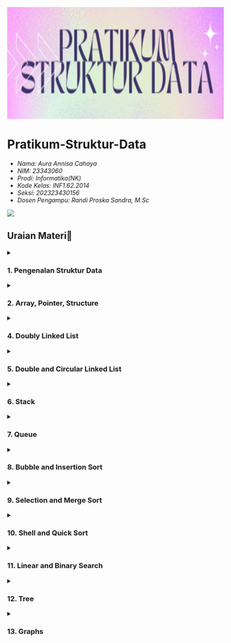 <img src="https://github.com/mnvthdrs/Jobsheet-Pratikum-Struktur-Data/blob/main/Assets/a2.png?raw=true" width="1000" height="260">


# Pratikum-Struktur-Data


* _Nama: Aura Annisa Cahaya_
* _NIM: 23343060_
* _Prodi: Informatika(NK)_
* _Kode Kelas: INF1.62.2014_
* _Seksi: 202323430156_
* _Dosen Pengampu: Randi Proska Sandra, M.Sc_

<img src="https://user-images.githubusercontent.com/73097560/115834477-dbab4500-a447-11eb-908a-139a6edaec5c.gif">

## Uraian Materi📜
<details><summary><h3>1. Pengenalan Struktur Data</h3></summary>

*Ringkasan Materi Job Sheet 01 - Pengenalan Struktur Data*

*Pengantar Struktur Data:*
Struktur Data merupakan cara penyimpanan, penyusunan, dan pengaturan data di dalam media penyimpanan komputer agar data dapat digunakan secara efisien sementara data adalah representasi dari fakta dunia nyata yang disimpan, direkam, atau direpresentasikan dalam bentuk tulisan, suara, gambar, sinyal, atau simbol.

Terdapat dua tipe data, yaitu:
1. Tipe Data Sederhana Tunggal: Integer, real, boolean, karakter.
2. Tipe Data Sederhana Majemuk: String (kumpulan data char).

Struktur Data terbagi menjadi beberapa jenis:
- *Sederhana:* Array dan record.
- *Majemuk:*
  - *Linier:* Stack, Queue, List, Multilist.
  - *Non-Linier:* Pohon Biner, Graph.

Struktur Data Standar yang Digunakan dalam Informatika:
- List linier (Linked List) dan variasinya.
- Multilist.
- Stack (Tumpukan).
- Queue (Antrian).
- Tree (Pohon).
- Graph (Graf).

Pemakaian struktur data yang tepat menghasilkan algoritma yang lebih efisien dan program yang lebih sederhana.

</details>
<details><summary><h3>2. Array, Pointer, Structure</h3></summary>

  *Array* adalah kumpulan nilai bertipe data sama yang diakses menggunakan indeks. Array dapat satu dimensi, dua dimensi, atau multi dimensi. *Pointer* adalah variabel yang menyimpan alamat memori variabel lain. Dideklarasikan menggunakan tanda asterisk () dan digunakan untuk mengakses alamat dan nilai variabel yang ditunjuk.Structure (Struct)* adalah kumpulan variabel dengan tipe berbeda yang berada di bawah satu nama. Dideklarasikan menggunakan kata kunci struct. *ADT (Abstract Data Type)* adalah koleksi data dan operasi yang dapat memanipulasi data tersebut, digunakan untuk membuat tipe data baru yang tidak spesifik diakomodasi oleh bahasa pemrograman.

*Contoh Deklarasi dan Inisialisasi:*
- *Array:*
  c
  type arrayName [ arraySize ]; // 1D
  type arrayName [ x ][ y ]; // 2D
  type name [ size1 ][ size2 ]...[ sizeN ]; // MD
  
  Inisialisasi:
  c
  double balance[5] = {500.0, 2.0, 3.4, 7.0, 50.0};
  int a[3][4] = {   
      {0, 1, 2, 3},    
      {4, 5, 6, 7},    
      {8, 9, 10, 11}
  };
  
- *Pointer:*
  c
  int *b, d;
  char c;
  b = &d;
  
- *Struct:*
  c
  struct Person {
      char name[50];
      int citNo;
      float salary;
  };
  struct Person person1, person2, p[20];
  

*ADT (Abstract Data Type):*
- Digunakan untuk membuat tipe data baru dengan typedef.
  c
  typedef int angka;
  typedef char huruf;
  


</details>
<details><summary><h3>4. Doubly Linked List</h3></summary>

*Konsep Doubly Linked List*
Doubly Linked List adalah jenis linkedd list yang memungkinkan traversal data dalam dua arah, yaitu maju (next) dan mundur (prev). Setiap node dalam DLL memiliki tiga elemen utama: data. pointer ke node berikutnya, dan pointer ke node sebelumnya. Dengan adanya dua pointer ini, operasi pada linked list, seperti penambahan, penghapusan, dan pencarian, dapat dilakukan dengan lebih efisien dibandingkan dengan singly linked list.

Keuntungan Doubly Linked List
Traversal Dua Arah: Dengan pointer prev, traversal data dapat dilakukan dalam kedua arah, memudahkan operasi yang memerlukan pengaksesan data dari akhir ke awal.
Penghapusan Simpul Efisien: Pada operasi penghapusan node, kita tidak perlu melakukan traversal dari awal linked list untuk menemukan node sebelumnya, karena sudah ada pointer prev yang menunjuk langsung ke node sebelumnya.
Insert Simpul: Penambahan node baru dapat dilakukan dengan mudah di posisi mana pun dalam linked list.
Implementasi Doubly Linked List
Berikut adalah contoh kode dasar untuk implementasi Doubly Linked List dalam C:

c
Salin kode
struct Node {
    int data;
    struct Node *next;
    struct Node *prev;
};

void push(struct Node** head_ref, int new_data) {
    struct Node* new_node = (struct Node*)malloc(sizeof(struct Node));
    new_node->data = new_data;
    new_node->next = (*head_ref);
    new_node->prev = NULL;
    if ((*head_ref) != NULL)
        (*head_ref)->prev = new_node;
    (*head_ref) = new_node;
}
Fungsi push digunakan untuk menambahkan node baru di depan linked list. Pointer next dari node baru menunjuk ke head saat ini, dan pointer prev dari head diubah menjadi node baru.

Kelemahan Doubly Linked List
Ruang Memori Tambahan: Setiap node membutuhkan ruang tambahan untuk menyimpan pointer prev dan next.
Kompleksitas Pointer: Manajemen dua pointer pada setiap node dapat meningkatkan kompleksitas dan peluang kesalahan dalam implementasi.

</details>
<details><summary><h3>5. Double and Circular Linked List</h3></summary>

### Materi Double Linked List dan Circular Linked List

#### Double Linked List

*Definisi dan Struktur*
Double linked list adalah jenis struktur data linked list di mana setiap elemen memiliki dua pointer: satu menunjuk ke elemen berikutnya (next) dan satu lagi menunjuk ke elemen sebelumnya (prev). Hal ini memungkinkan traversing list baik ke depan maupun ke belakang. Setiap elemen dalam double linked list terdiri dari tiga bagian: data (info), pointer next, dan pointer prev atau back. Pointer prev dari elemen pertama dan pointer next dari elemen terakhir masing-masing menunjuk ke NULL untuk menunjukkan awal (head) dan akhir (tail) dari list tersebut.

#### Circular Linked List

*Definisi dan Struktur*
Circular linked list adalah bentuk lain dari linked list di mana pointer next dari elemen terakhir menunjuk kembali ke elemen pertama, sehingga membentuk lingkaran. Circular linked list dapat berupa single atau double linked list. Pada double circular linked list, pointer prev dari elemen pertama menunjuk ke elemen terakhir.

#### Implementasi Double Linked List
Double linked list diimplementasikan dengan mendeklarasikan struktur node yang memiliki pointer next dan prev. Struktur ini memastikan bahwa setiap node bisa diakses dari dua arah.

#### Implementasi Circular Linked List
*Deklarasi dan Struktur Dasar*
Circular linked list diimplementasikan dengan mendeklarasikan struktur node yang pointer next-nya pada elemen terakhir menunjuk ke elemen pertama. Untuk double circular linked list, pointer prev pada elemen pertama juga menunjuk ke elemen terakhir.

#### Kesimpulan

Double linked list dan circular linked list adalah struktur data yang memberikan fleksibilitas tinggi dalam pengelolaan elemen-elemen data. Double linked list memungkinkan traversal dua arah yang memudahkan manipulasi data, sedangkan circular linked list menawarkan sirkularitas yang menguntungkan dalam aplikasi yang memerlukan traversal berkelanjutan. Praktikum ini membantu mahasiswa memahami dan mengimplementasikan kedua struktur data tersebut, serta menerapkan teknik pemecahan masalah menggunakan C programming.

</details>
<details><summary><h3>6. Stack</h3></summary>

## Konsep Dasar dan Implementasi Stack dalam Pemrograman C

Stack adalah salah satu struktur data yang fundamental dalam ilmu komputer dan pemrograman. Stack menggunakan prinsip Last In First Out (LIFO), yang berarti elemen terakhir yang dimasukkan adalah elemen pertama yang akan dikeluarkan. Prinsip ini mirip dengan menumpuk dan mengambil barang dari tumpukan, di mana barang yang terakhir ditumpuk akan berada di posisi teratas dan akan diambil pertama kali. 

### Konsep LIFO
Dalam konsep LIFO, stack dapat dianalogikan sebagai tumpukan kotak. Misalnya, jika kita menumpuk tiga kotak, kotak pertama diletakkan paling bawah, kemudian kotak kedua di atasnya, dan kotak ketiga di paling atas. Ketika kita mengambil kotak, kotak yang paling atas (kotak ketiga) yang akan diambil terlebih dahulu.


### Implementasi Stack Menggunakan Array
Meskipun menggunakan array untuk implementasi stack tidak ideal karena ukuran array yang statis, namun dapat dilakukan dengan beberapa pertimbangan. Pada implementasi ini, ukuran maksimal stack harus ditentukan di awal, dan operasi harus mengelola indeks teratas dari stack.

c
#define MAX 5
typedef int ItemType;
typedef struct {
    ItemType item[MAX];
    int count;
} Stack;


Pada kode di atas, stack dideklarasikan dengan ukuran maksimal yang ditentukan oleh MAX. Elemen-elemen stack disimpan dalam array item, dan variabel count digunakan untuk melacak jumlah elemen dalam stack.


### Kesimpulan
Stack adalah struktur data yang sangat berguna dan sering digunakan dalam pemrograman, terutama untuk masalah yang membutuhkan penanganan data secara LIFO. Meskipun array memiliki keterbatasan dalam hal fleksibilitas ukuran, array tetap dapat digunakan untuk mengimplementasikan stack dengan syarat ukuran maksimal stack diketahui dan dikelola dengan baik. Operasi dasar seperti push, pop, dan peek adalah esensial dalam manipulasi data stack, dan implementasi ini memberikan dasar yang kuat untuk pemahaman lebih lanjut tentang struktur data dan algoritma.

</details>
<details><summary><h3>7. Queue</h3></summary>

Queue atau antrian adalah struktur data yang menggunakan prinsip First In First Out (FIFO), di mana elemen yang pertama kali dimasukkan adalah yang pertama kali dikeluarkan. Contoh nyata dari queue adalah antrian saat membeli tiket bioskop, di mana orang pertama yang masuk antrian adalah orang pertama yang mendapatkan tiket.

#### Implementasi Queue
Queue dapat diimplementasikan menggunakan array atau linked list. Kedua metode ini memiliki kelebihan dan kekurangan masing-masing.

##### Queue dengan Array
Pada implementasi dengan array, digunakan dua pointer, front dan rear, untuk melacak elemen pertama dan terakhir dalam antrian. Saat queue kosong, front dan rear diinisialisasi ke -1. Proses penambahan elemen (enqueue) akan meningkatkan nilai rear dan menempatkan elemen baru di posisi yang ditunjuk oleh rear. Sedangkan proses penghapusan elemen (dequeue) akan mengembalikan nilai yang ditunjuk oleh front dan meningkatkan indeks front.

##### Queue dengan Linked List
Pada implementasi dengan linked list, setiap elemen antrian diimplementasikan sebagai node dalam linked list. Dua pointer, front dan rear, digunakan untuk melacak elemen pertama dan terakhir dalam antrian. Operasi enqueue menambahkan elemen baru di akhir linked list, sedangkan operasi dequeue menghapus elemen dari awal linked list.

##### Circular Queue
Circular Queue adalah varian dari queue di mana posisi terakhir dari array dihubungkan kembali ke posisi pertama, membentuk lingkaran. Hal ini memungkinkan penggunaan ruang memori yang lebih efisien. Pada circular queue, penambahan elemen baru setelah posisi terakhir akan dilakukan pada posisi awal array jika ada ruang yang tersedia.

##### Deque (Double-Ended Queue)
Deque adalah tipe khusus dari queue di mana elemen dapat ditambahkan atau dihapus dari kedua ujung antrian, baik dari depan maupun belakang. Deque memiliki dua varian utama:
1. *Input-Restricted Deque:* Elemen hanya dapat ditambahkan di satu ujung, tetapi dapat dihapus dari kedua ujung.
2. *Output-Restricted Deque:* Elemen dapat ditambahkan di kedua ujung, tetapi hanya dapat dihapus dari satu ujung.

#### Aplikasi Queue
Queue banyak digunakan dalam berbagai aplikasi pemrograman dan komputasi, antara lain:
1. *Manajemen Proses dalam Sistem Operasi:* Queue digunakan untuk mengelola proses yang siap untuk dieksekusi oleh CPU.
2. *Penanganan Permintaan Layanan dalam Jaringan:* Queue digunakan untuk mengelola permintaan layanan yang datang dari pengguna.
3. *Pemrosesan Data dalam Pemrograman:* Queue digunakan untuk memproses data secara berurutan.


</details>
<details><summary><h3>8. Bubble and Insertion Sort</h3></summary>

Pengurutan data adalah proses penyusunan elemen-elemen dalam suatu urutan tertentu, seperti dari nilai terkecil ke terbesar atau sebaliknya. Pengurutan ini sangat umum dalam berbagai aplikasi komputer untuk memudahkan pencarian dan pemahaman data. Terdapat beberapa teknik yang digunakan untuk mengurutkan data, antara lain bubble sort, insertion sort, selection sort, quicksort, mergesort, heapsort, dan binary sort. Pada job sheet ini, fokus utamanya adalah pada dua metode dasar, yaitu bubble sort dan insertion sort.

*Bubble Sort*

Bubble Sort adalah algoritma pengurutan yang bekerja dengan cara membandingkan elemen-elemen yang berdekatan dan menukarnya jika elemen tersebut tidak dalam urutan yang benar. Proses ini diulangi sampai seluruh elemen dalam daftar terurut dengan benar. Bubble sort mendapatkan namanya karena elemen-elemen "menggelembung" ke posisi yang tepat seperti gelembung air. Algoritma ini memiliki kompleksitas waktu O(n^2), membuatnya kurang efisien untuk jumlah data yang besar.

*Insertion Sort*

Insertion Sort adalah algoritma yang bekerja dengan cara membangun array yang sudah terurut satu per satu, dengan mengambil satu elemen dari array yang tidak terurut dan menyisipkannya ke posisi yang sesuai dalam array yang sudah terurut. Algoritma ini mirip dengan cara kita mengurutkan kartu di tangan. Kompleksitas waktu untuk insertion sort juga O(n^2) pada kasus terburuk, namun seringkali lebih cepat daripada bubble sort pada data yang hampir terurut.


</details>
<details><summary><h3>9. Selection and Merge Sort</h3></summary>
Pengurutan data merupakan salah satu operasi dasar dalam ilmu komputer yang bertujuan untuk menyusun elemen-elemen data dalam urutan tertentu, seperti dari yang terkecil ke terbesar atau sebaliknya. Teknik pengurutan yang umum dipelajari dan digunakan termasuk bubble sort, insertion sort, selection sort, dan merge sort.

*Bubble Sort*

Bubble sort adalah algoritma pengurutan yang bekerja dengan cara membandingkan elemen-elemen yang berdekatan dan menukarnya jika tidak dalam urutan yang benar. Proses ini diulangi sampai seluruh elemen terurut dengan benar. Algoritma ini dinamakan "bubble" karena elemen-elemen "menggelembung" ke posisi yang tepat seperti gelembung air. Meskipun mudah dipahami dan diimplementasikan, bubble sort tidak efisien untuk jumlah data besar karena kompleksitas waktunya yang O(n^2).

*Insertion Sort*

Insertion sort bekerja dengan membangun array terurut satu per satu. Setiap elemen dari array yang tidak terurut diambil dan disisipkan ke posisi yang sesuai dalam array yang sudah terurut. Algoritma ini mirip dengan cara kita mengurutkan kartu di tangan. Meskipun memiliki kompleksitas waktu O(n^2), insertion sort lebih cepat daripada bubble sort pada data yang hampir terurut dan cukup efisien untuk dataset kecil.

*Selection Sort*

Selection sort adalah algoritma yang bekerja dengan cara memilih elemen terkecil dari array yang belum terurut dan menempatkannya di posisi paling depan. Proses ini diulangi untuk elemen berikutnya sampai seluruh array terurut. Algoritma ini juga memiliki kompleksitas waktu O(n^2). Selection sort memiliki kelebihan sederhana dan mudah diimplementasikan, tetapi tidak efisien untuk dataset besar.

*Merge Sort*

Merge sort menggunakan pendekatan divide and conquer. Algoritma ini membagi array menjadi dua bagian yang sama, mengurutkan masing-masing bagian, dan kemudian menggabungkannya kembali dalam urutan yang benar. Merge sort memiliki kompleksitas waktu O(n log n), membuatnya lebih efisien dibandingkan bubble sort, insertion sort, dan selection sort untuk dataset besar. Merge sort juga stabil, yang berarti elemen dengan nilai yang sama akan tetap mempertahankan urutan relatifnya.

</details>
<details><summary><h3>10. Shell and Quick Sort</h3></summary>

*Shell Sort*

Shell sort adalah pengembangan dari insertion sort yang menambahkan interval atau jarak antar elemen yang dibandingkan dan ditukar. Interval ini secara bertahap dikurangi sampai menjadi satu, menyerupai insertion sort. Shell sort memiliki kinerja yang lebih baik dibandingkan insertion sort pada dataset besar, terutama karena mengurangi jumlah pergeseran elemen yang diperlukan.

*Quick Sort*

Quick sort menggunakan pendekatan divide and conquer, mirip dengan merge sort. Algoritma ini memilih elemen sebagai pivot dan mempartisi array berdasarkan pivot tersebut, di mana elemen yang lebih kecil ditempatkan di satu sisi dan yang lebih besar di sisi lain. Proses ini diulangi secara rekursif untuk sub-array yang terbentuk. Quick sort sangat efisien dengan kompleksitas waktu rata-rata O(n log n) dan sering digunakan dalam aplikasi praktis karena kinerjanya yang cepat.

</details>
<details><summary><h3>11. Linear and Binary Search</h3></summary>

*Pencarian Linear (Linear Search):*
Pencarian linear merupakan metode sederhana yang digunakan untuk mencari sebuah elemen dalam sebuah array atau daftar data. Algoritma ini bekerja dengan cara memeriksa setiap elemen secara berurutan dari awal hingga akhir, dan menghentikan pencarian ketika elemen yang dicari ditemukan atau seluruh elemen telah diperiksa. Pencarian linear efektif untuk data yang tidak terurut atau acak.

Langkah-langkah dalam algoritma pencarian linear adalah sebagai berikut:
1. Inisialisasi indeks ke elemen pertama.
2. Lakukan perulangan untuk memeriksa setiap elemen, apakah elemen tersebut sama dengan kunci pencarian.
3. Jika ditemukan elemen yang sesuai, pencarian dihentikan dan mengembalikan nilai true.
4. Jika sampai akhir tidak ditemukan, mengembalikan nilai false.

*Pencarian Biner (Binary Search):*
Pencarian biner merupakan metode yang lebih efisien dibandingkan pencarian linear, tetapi memerlukan prasyarat bahwa data harus dalam keadaan terurut. Algoritma ini bekerja dengan cara membagi dua daftar data secara berulang-ulang hingga elemen yang dicari ditemukan atau seluruh sub-daftar telah diperiksa.

Langkah-langkah dalam algoritma pencarian biner adalah:
1. Tentukan posisi awal dan akhir dari data.
2. Hitung posisi tengah dari data.
3. Bandingkan elemen tengah dengan kunci pencarian:
   - Jika elemen tengah adalah elemen yang dicari, maka pencarian selesai.
   - Jika elemen tengah lebih besar dari kunci pencarian, periksa sub-daftar di sebelah kiri.
   - Jika elemen tengah lebih kecil dari kunci pencarian, periksa sub-daftar di sebelah kanan.
4. Ulangi langkah-langkah di atas hingga elemen ditemukan atau sub-daftar tidak lagi dapat dibagi.


</details>
<details><summary><h3>12. Tree</h3></summary>
  
Penjelajahan pohon data berarti mengunjungi semua simpul dalam pohon tersebut. Tidak seperti struktur data linear seperti array atau linked list, pohon data memiliki struktur hierarkis yang memungkinkan beberapa cara penjelajahan, yaitu inorder, preorder, dan postorder.

### Metode Penjelajahan
1. *Inorder Traversal*: Mengunjungi simpul di subtree kiri, kemudian root, lalu subtree kanan.
2. *Preorder Traversal*: Mengunjungi root terlebih dahulu, kemudian subtree kiri, dan terakhir subtree kanan.
3. *Postorder Traversal*: Mengunjungi subtree kiri terlebih dahulu, kemudian subtree kanan, dan terakhir root.

Pohon data diimplementasikan dalam C menggunakan struktur data dasar yang mencakup simpul dengan data, dan dua pointer ke subtree kiri dan kanan. Penjelajahan dilakukan menggunakan rekursi untuk menjaga urutan kunjungan yang benar. 

</details>
<details><summary><h3>13. Graphs</h3></summary>

Graf adalah kumpulan simpul (vertex) yang terhubung oleh sisi (edge). Ada dua algoritma dasar untuk penelusuran graf: BFS dan DFS. BFS adalah algoritma penelusuran graf yang mengunjungi simpul-simpul graf berdasarkan tingkatannya. Algoritma ini menggunakan struktur data antrian (queue) untuk melacak simpul yang akan dikunjungi berikutnya. DFS adalah algoritma penelusuran graf yang mengunjungi simpul-simpul sedalam mungkin sebelum kembali. Algoritma ini biasanya diimplementasikan menggunakan rekursi atau dengan tumpukan (stack).

#### Langkah-langkah BFS:
1. Mulai dari simpul awal, tandai sebagai dikunjungi, dan masukkan ke dalam antrian.
2. Selama antrian tidak kosong:
   - Keluarkan simpul dari antrian.
   - Kunjungi semua tetangga yang belum dikunjungi, tandai sebagai dikunjungi, dan masukkan ke dalam antrian.

#### Langkah-langkah DFS:
1. Mulai dari simpul awal, tandai sebagai dikunjungi.
2. Rekursif, kunjungi semua tetangga yang belum dikunjungi.
